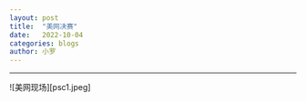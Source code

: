 ```yaml
---
layout: post
title:  "美网决赛"
date:   2022-10-04
categories: blogs
author: 小罗
---
```



--- 

![美网现场][psc1.jpeg]

